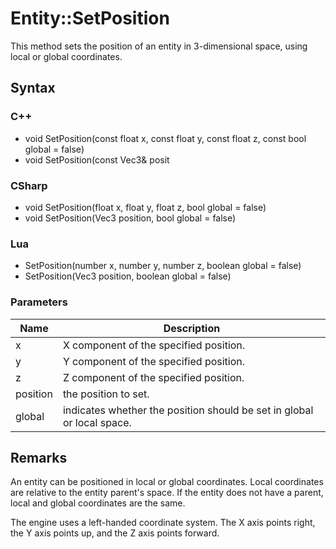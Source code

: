 # Entity::SetPosition
This method sets the position of an entity in 3-dimensional space, using local or global coordinates.

## Syntax

### C++
* void SetPosition(const float x, const float y, const float z, const bool global = false)
* void SetPosition(const Vec3& posit

### CSharp
* void SetPosition(float x, float y, float z, bool global = false)
* void SetPosition(Vec3 position, bool global = false)

### Lua
* SetPosition(number x, number y, number z, boolean global = false)
* SetPosition(Vec3 position, boolean global = false)

### Parameters
| Name | Description |
| ------ | ------ |
| x | X component of the specified position. |
| y | Y component of the specified position. |
| z | Z component of the specified position. |
| position | the position to set. |
| global | indicates whether the position should be set in global or local space. |

## Remarks
An entity can be positioned in local or global coordinates. Local coordinates are relative to the entity parent's space. If the entity does not have a parent, local and global coordinates are the same.

The engine uses a left-handed coordinate system. The X axis points right, the Y axis points up, and the Z axis points forward.
